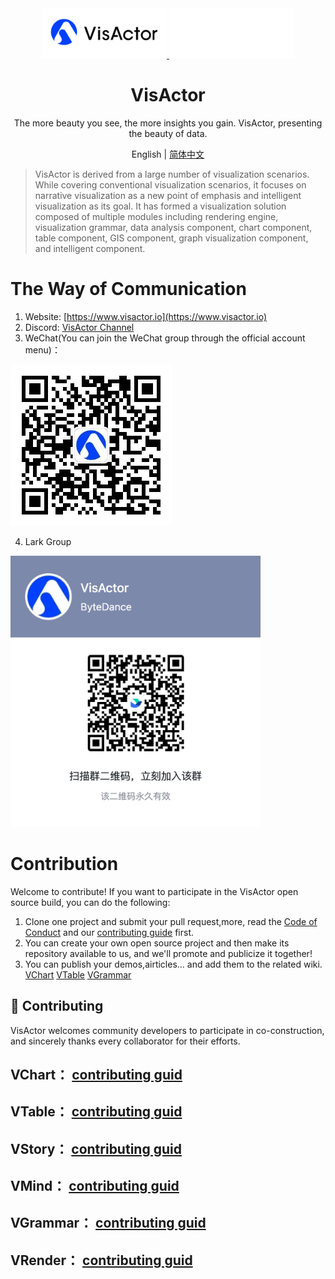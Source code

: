 <div align="center">
  <a href="https://github.com/VisActor#gh-light-mode-only" target="_blank">
    <img alt="VisActor Logo" width="200" src="https://github.com/VisActor/.github/blob/main/profile/logo_500_200_light.svg"/>
  </a>
  <a href="https://github.com/VisActor#gh-dark-mode-only" target="_blank">
    <img alt="VisActor Logo" width="200" src="https://github.com/VisActor/.github/blob/main/profile/logo_500_200_dark.svg"/>
  </a>
</div>

<div align="center">
  <h1>VisActor</h1>
</div>

<div align="center">

The more beauty you see, the more insights you gain. VisActor, presenting the beauty of data.

</div>

<div align="center">

English | [简体中文](https://github.com/VisActor/.github/blob/main/profile/README.zh-CN.md)

</div>

> VisActor is derived from a large number of visualization scenarios. While covering conventional visualization scenarios, it focuses on narrative visualization as a new point of emphasis and intelligent visualization as its goal. It has formed a visualization solution composed of multiple modules including rendering engine, visualization grammar, data analysis component, chart component, table component, GIS component, graph visualization component, and intelligent component.

# The Way of Communication

1. Website: [https://www.visactor.io](https://www.visactor.io)
2. Discord: [VisActor Channel](https://discord.gg/3wPyxVyH6m)
3. WeChat(You can join the WeChat group through the official account menu)：

![VisActor](https://github.com/VisActor/.github/blob/main/profile/qrcode_for_gh_ee9bdf2e571c_258.jpg?raw=true)

4. Lark Group
 <img src ="https://github.com/VisActor/.github/blob/main/profile/%E9%A3%9E%E4%B9%A620231030-134614.png" width = "400px" />

# Contribution

Welcome to contribute!
If you want to participate in the VisActor open source build, you can do the following:
1. Clone one project and submit your pull request,more, read the [Code of Conduct](https://github.com/VisActor/VChart/blob/develop/CODE_OF_CONDUCT.md) and our [contributing guide](https://github.com/VisActor/VChart/blob/develop/CONTRIBUTING.md) first.
2. You can create your own open source project and then make its repository available to us, and we'll promote and publicize it together!
3. You can publish your demos,airticles... and add them to the related wiki.
  [VChart](https://github.com/VisActor/VChart/wiki/Showcase-Your-Visualizations-Created-Using-@visactor-vchart)
  [VTable](https://github.com/VisActor/VTable/wiki/Showcase-Your-Visualizations-Created-Using-@visactor-vtable)
  [VGrammar](https://github.com/VisActor/VGrammar/wiki/Showcase-Your-Visualizations-Created-Using-@visactor-vgrammar)


## 👐 Contributing
VisActor welcomes community developers to participate in co-construction, and sincerely thanks every collaborator for their efforts.

## VChart： [contributing guid](https://www.visactor.io/vchart/contributing/)
## VTable： [contributing guid](https://www.visactor.io/VTable/contributing/)
## VStory： [contributing guid](https://www.visactor.io/vstory/contributing/)
## VMind： [contributing guid](https://www.visactor.io/vmind/contributing/)
## VGrammar： [contributing guid](https://www.visactor.io/VGrammar/contributing/)
## VRender： [contributing guid](https://www.visactor.io/vrender/contributing/)

